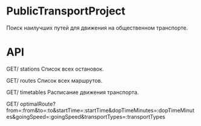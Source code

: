# PublicTransportProject
Поиск наилучших путей для движения на общественном транспорте.

# API
GET/ stations Список всех остановок.

GET/ routes Список всех маршрутов.

GET/ timetables Расписание движения транспорта.

GET/ optimalRoute?from=:from&to=:to&startTime=:startTime&dopTimeMinutes=:dopTimeMinutes&goingSpeed=:goingSpeed&transportTypes=:transportTypes
